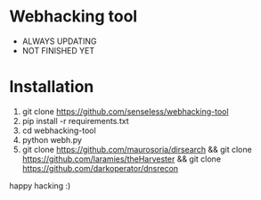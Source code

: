 # Webhacking tool

* ALWAYS UPDATING
* NOT FINISHED YET

# Installation

1. git clone https://github.com/senseIess/webhacking-tool
2. pip install -r requirements.txt
3. cd webhacking-tool
4. python webh.py
5. git clone https://github.com/maurosoria/dirsearch && git clone https://github.com/laramies/theHarvester && git clone https://github.com/darkoperator/dnsrecon

happy hacking :)



